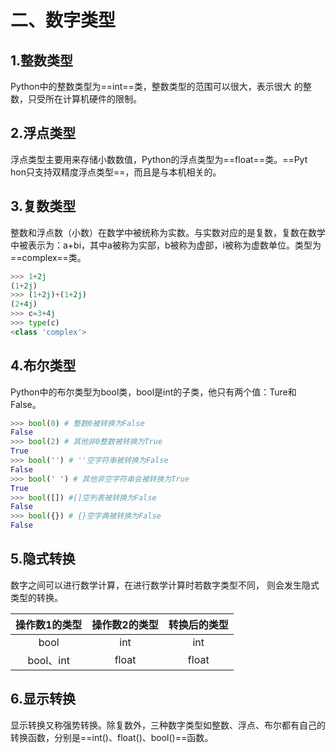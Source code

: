 # 二、数字类型

## 1.整数类型

Python中的整数类型为==int==类，整数类型的范围可以很大，表示很大 的整数，只受所在计算机硬件的限制。

## 2.浮点类型

浮点类型主要用来存储小数数值，Python的浮点类型为==float==类。==Pyt hon只支持双精度浮点类型==，而且是与本机相关的。

## 3.复数类型

整数和浮点数（小数）在数学中被统称为实数。与实数对应的是复数，复数在数学中被表示为：a+bi，其中a被称为实部，b被称为虚部，i被称为虚数单位。类型为==complex==类。

```python
>>> 1+2j
(1+2j)
>>> (1+2j)+(1+2j)
(2+4j)
>>> c=3+4j
>>> type(c)
<class 'complex'>
```

## 4.布尔类型

Python中的布尔类型为bool类，bool是int的子类，他只有两个值：Ture和False。

```python
>>> bool(0) # 整数0被转换为False
False
>>> bool(2) # 其他非0整数被转换为True
True
>>> bool('') # ''空字符串被转换为False
False
>>> bool(' ') # 其他非空字符串会被转换为True
True
>>> bool([]) #[]空列表被转换为False
False
>>> bool({}) # {}空字典被转换为False
False
```

## 5.隐式转换

数字之间可以进行数学计算，在进行数学计算时若数字类型不同， 则会发生隐式类型的转换。

| 操作数1的类型 | 操作数2的类型 | 转换后的类型 |
| :-----------: | :-----------: | :----------: |
|     bool      |      int      |     int      |
|   bool、int   |     float     |    float     |

## 6.显示转换

显示转换又称强势转换。除复数外，三种数字类型如整数、浮点、布尔都有自己的转换函数，分别是==int()、float()、bool()==函数。

